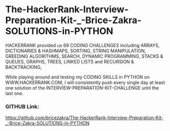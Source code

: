 
# The-HackerRank-Interview-Preparation-Kit-_-Brice-Zakra-SOLUTIONS-in-PYTHON





HACKERRANK provided us 69 CODING CHALLENGES including ARRAYS, DICTIONARIES & HASHMAPS, SORTING, STRING MANIPULATION, GREEDING ALGORITHMS, SEARCH, DYNAMIC PROGRAMMING, STACKS & QUEUES, GRAPHS, TREES, LINKED LISTS and RECURSION & BACKTRACKING, 





While playing around and testing my CODING SKILLS in PYTHON on WWW.HACKERRANK.COM, I will consistently push every single day at least one solution of the INTERVIEW-PREPARATION-KIT-CHALLENGE until the last one.





### GITHUB Link:

https://github.com/bricezakra/The-HackerRank-Interview-Preparation-Kit-_-Brice-Zakra-SOLUTIONS-in-PYTHON

